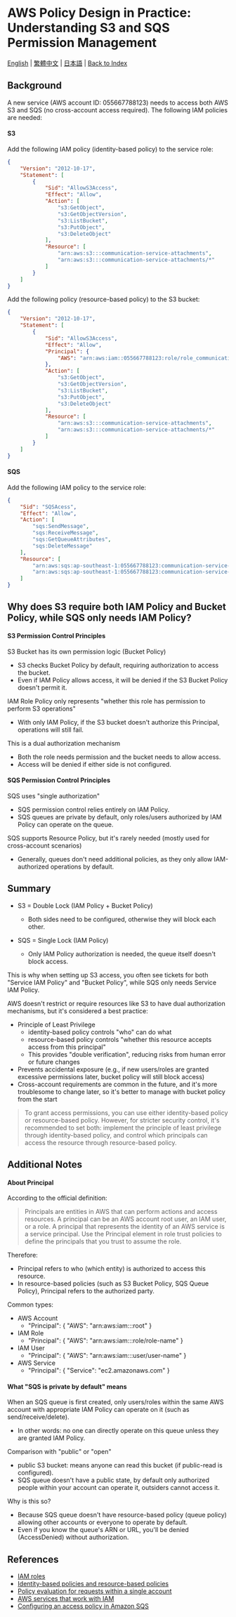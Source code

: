 # AWS Policy Design in Practice: Understanding S3 and SQS Permission Management

[English](06_aws_policy_design_in_practice.md) | [繁體中文](../zh-tw/06_aws_policy_design_in_practice.md) | [日本語](../ja/06_aws_policy_design_in_practice.md) | [Back to Index](../README.md)

## Background
A new service (AWS account ID: 055667788123) needs to access both AWS S3 and SQS (no cross-account access required). The following IAM policies are needed:

#### S3

Add the following IAM policy (identity-based policy) to the service role:

```json
{
    "Version": "2012-10-17",
    "Statement": [
        {
            "Sid": "AllowS3Access",
            "Effect": "Allow",
            "Action": [
                "s3:GetObject",
                "s3:GetObjectVersion",
                "s3:ListBucket",
                "s3:PutObject",
                "s3:DeleteObject"
            ],
            "Resource": [
                "arn:aws:s3:::communication-service-attachments",
                "arn:aws:s3:::communication-service-attachments/*"
            ]
        }
    ]
}
```

Add the following policy (resource-based policy) to the S3 bucket:

```json
{
    "Version": "2012-10-17",
    "Statement": [
        {
            "Sid": "AllowS3Access",
            "Effect": "Allow",
            "Principal": {
                "AWS": "arn:aws:iam::055667788123:role/role_communication-service-ecs"
            },
            "Action": [
                "s3:GetObject",
                "s3:GetObjectVersion",
                "s3:ListBucket",
                "s3:PutObject",
                "s3:DeleteObject"
            ],
            "Resource": [
                "arn:aws:s3:::communication-service-attachments",
                "arn:aws:s3:::communication-service-attachments/*"
            ]
        }
    ]
}
```

#### SQS

Add the following IAM policy to the service role:

```json
{
    "Sid": "SQSAcess",
    "Effect": "Allow",
    "Action": [
        "sqs:SendMessage",
        "sqs:ReceiveMessage",
        "sqs:GetQueueAttributes",
        "sqs:DeleteMessage"
    ],
    "Resource": [
        "arn:aws:sqs:ap-southeast-1:055667788123:communication-service-email-attachment-queue",
        "arn:aws:sqs:ap-southeast-1:055667788123:communication-service-email-attachment-dead-letter-queue"
    ]
}
```

## Why does S3 require both IAM Policy and Bucket Policy, while SQS only needs IAM Policy?

#### S3 Permission Control Principles

S3 Bucket has its own permission logic (Bucket Policy)
- S3 checks Bucket Policy by default, requiring authorization to access the bucket.
- Even if IAM Policy allows access, it will be denied if the S3 Bucket Policy doesn't permit it.

IAM Role Policy only represents "whether this role has permission to perform S3 operations"
- With only IAM Policy, if the S3 bucket doesn't authorize this Principal, operations will still fail.

This is a dual authorization mechanism
- Both the role needs permission and the bucket needs to allow access.
- Access will be denied if either side is not configured.

#### SQS Permission Control Principles

SQS uses "single authorization"
- SQS permission control relies entirely on IAM Policy.
- SQS queues are private by default, only roles/users authorized by IAM Policy can operate on the queue.

SQS supports Resource Policy, but it's rarely needed (mostly used for cross-account scenarios)
- Generally, queues don't need additional policies, as they only allow IAM-authorized operations by default.

## Summary

- S3 = Double Lock (IAM Policy + Bucket Policy)
  - Both sides need to be configured, otherwise they will block each other.

- SQS = Single Lock (IAM Policy)
  - Only IAM Policy authorization is needed, the queue itself doesn't block access.

This is why when setting up S3 access, you often see tickets for both "Service IAM Policy" and "Bucket Policy", while SQS only needs Service IAM Policy.

AWS doesn't restrict or require resources like S3 to have dual authorization mechanisms, but it's considered a best practice:
- Principle of Least Privilege
  - identity-based policy controls "who" can do what
  - resource-based policy controls "whether this resource accepts access from this principal"
  - This provides "double verification", reducing risks from human error or future changes
- Prevents accidental exposure (e.g., if new users/roles are granted excessive permissions later, bucket policy will still block access)
- Cross-account requirements are common in the future, and it's more troublesome to change later, so it's better to manage with bucket policy from the start

> To grant access permissions, you can use either identity-based policy or resource-based policy. However, for stricter security control, it's recommended to set both: implement the principle of least privilege through identity-based policy, and control which principals can access the resource through resource-based policy.

## Additional Notes

#### About Principal
According to the official definition:
> Principals are entities in AWS that can perform actions and access resources. A principal can be an AWS account root user, an IAM user, or a role. A principal that represents the identity of an AWS service is a service principal. Use the Principal element in role trust policies to define the principals that you trust to assume the role.

Therefore:
- Principal refers to who (which entity) is authorized to access this resource.
- In resource-based policies (such as S3 Bucket Policy, SQS Queue Policy), Principal refers to the authorized party.

Common types:
- AWS Account
  - "Principal": { "AWS": "arn:aws:iam::<account-id>:root" }
- IAM Role
  - "Principal": { "AWS": "arn:aws:iam::<account-id>:role/role-name" }
- IAM User
  - "Principal": { "AWS": "arn:aws:iam::<account-id>:user/user-name" }
- AWS Service
  - "Principal": { "Service": "ec2.amazonaws.com" }

#### What "SQS is private by default" means

When an SQS queue is first created, only users/roles within the same AWS account with appropriate IAM Policy can operate on it (such as send/receive/delete).
- In other words: no one can directly operate on this queue unless they are granted IAM Policy.

Comparison with "public" or "open"
- public S3 bucket: means anyone can read this bucket (if public-read is configured).
- SQS queue doesn't have a public state, by default only authorized people within your account can operate it, outsiders cannot access it.

Why is this so?
- Because SQS queue doesn't have resource-based policy (queue policy) allowing other accounts or everyone to operate by default.
- Even if you know the queue's ARN or URL, you'll be denied (AccessDenied) without authorization.

## References
- [IAM roles](https://docs.aws.amazon.com/IAM/latest/UserGuide/id_roles.html)
- [Identity-based policies and resource-based policies](https://docs.aws.amazon.com/IAM/latest/UserGuide/access_policies_identity-vs-resource.html)
- [Policy evaluation for requests within a single account](https://docs.aws.amazon.com/IAM/latest/UserGuide/reference_policies_evaluation-logic_policy-eval-basics.html)
- [AWS services that work with IAM](https://docs.aws.amazon.com/IAM/latest/UserGuide/reference_aws-services-that-work-with-iam.html)
- [Configuring an access policy in Amazon SQS](https://docs.aws.amazon.com/AWSSimpleQueueService/latest/SQSDeveloperGuide/sqs-configure-add-permissions.html) 
